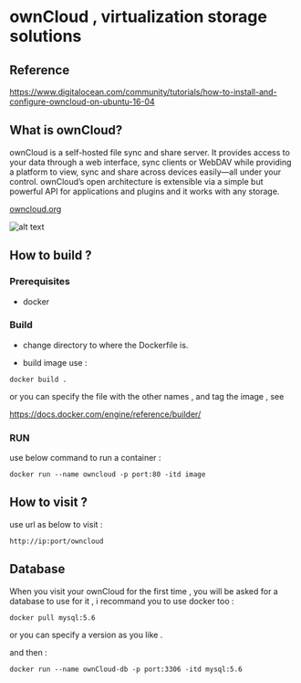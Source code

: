 # ownCloud , virtualization storage solutions

## Reference

https://www.digitalocean.com/community/tutorials/how-to-install-and-configure-owncloud-on-ubuntu-16-04

## What is ownCloud?

ownCloud is a self-hosted file sync and share server. It provides access to your data through a web interface, sync clients or WebDAV while providing a platform to view, sync and share across devices easily—all under your control. ownCloud’s open architecture is extensible via a simple but powerful API for applications and plugins and it works with any storage.

[owncloud.org](https://owncloud.org/)

![alt text](https://raw.githubusercontent.com/docker-library/docs/9d36b4ed7cabc35dbd3849272ba2bd7abe482172/owncloud/logo.png)

## How to build ?

### Prerequisites

* docker

### Build

* change directory to where the Dockerfile is.

* build image use :

```
docker build .
```

or you can specify the file with the other names , and tag the image , see

https://docs.docker.com/engine/reference/builder/

### RUN

use below command to run a container :

```
docker run --name owncloud -p port:80 -itd image
```

## How to visit ?

use url as below to visit :

```
http://ip:port/owncloud
```

## Database

When you visit your ownCloud for the first time , you will be asked for a database to use for it , i recommand you to use docker too :

```
docker pull mysql:5.6
```

or you can specify a version as you like .

and then :

```
docker run --name ownCloud-db -p port:3306 -itd mysql:5.6
```

